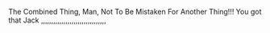 The Combined Thing, Man, Not To Be Mistaken For Another Thing!!! You got that Jack ,,,,,,,,,,,,,,,,,,,,,,,,,,,,,,,,
